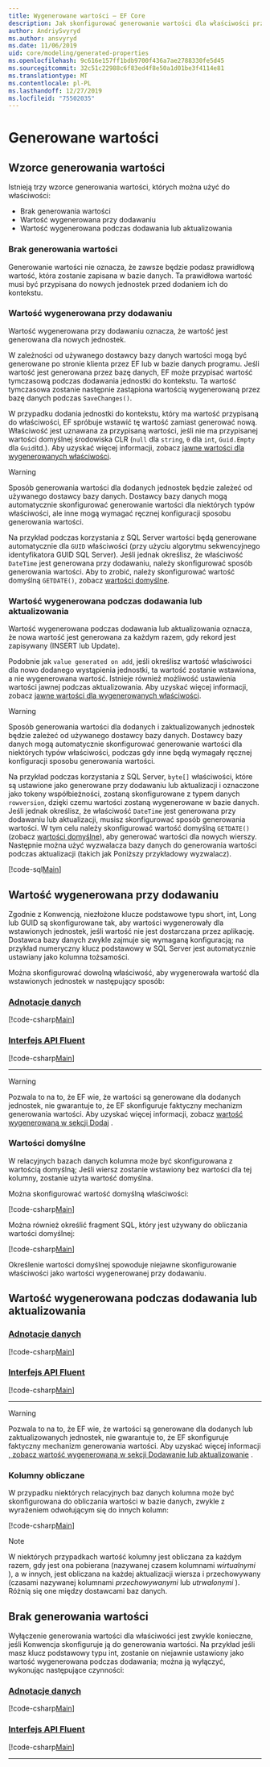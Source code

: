 ```yaml
---
title: Wygenerowane wartości — EF Core
description: Jak skonfigurować generowanie wartości dla właściwości przy użyciu Entity Framework Core
author: AndriySvyryd
ms.author: ansvyryd
ms.date: 11/06/2019
uid: core/modeling/generated-properties
ms.openlocfilehash: 9c616e157ff1bdb9700f436a7ae2788330fe5d45
ms.sourcegitcommit: 32c51c22988c6f83ed4f8e50a1d01be3f4114e81
ms.translationtype: MT
ms.contentlocale: pl-PL
ms.lasthandoff: 12/27/2019
ms.locfileid: "75502035"
---
```

# <a name="generated-values"></a>Generowane wartości

## <a name="value-generation-patterns"></a>Wzorce generowania wartości

Istnieją trzy wzorce generowania wartości, których można użyć do właściwości:

* Brak generowania wartości
* Wartość wygenerowana przy dodawaniu
* Wartość wygenerowana podczas dodawania lub aktualizowania

### <a name="no-value-generation"></a>Brak generowania wartości

Generowanie wartości nie oznacza, że zawsze będzie podasz prawidłową wartość, która zostanie zapisana w bazie danych. Ta prawidłowa wartość musi być przypisana do nowych jednostek przed dodaniem ich do kontekstu.

### <a name="value-generated-on-add"></a>Wartość wygenerowana przy dodawaniu

Wartość wygenerowana przy dodawaniu oznacza, że wartość jest generowana dla nowych jednostek.

W zależności od używanego dostawcy bazy danych wartości mogą być generowane po stronie klienta przez EF lub w bazie danych programu. Jeśli wartość jest generowana przez bazę danych, EF może przypisać wartość tymczasową podczas dodawania jednostki do kontekstu. Ta wartość tymczasowa zostanie następnie zastąpiona wartością wygenerowaną przez bazę danych podczas `SaveChanges()`.

W przypadku dodania jednostki do kontekstu, który ma wartość przypisaną do właściwości, EF spróbuje wstawić tę wartość zamiast generować nową. Właściwość jest uznawana za przypisaną wartości, jeśli nie ma przypisanej wartości domyślnej środowiska CLR (`null` dla `string`, `0` dla `int`, `Guid.Empty` dla `Guid`itd.). Aby uzyskać więcej informacji, zobacz [jawne wartości dla wygenerowanych właściwości](../saving/explicit-values-generated-properties.md).

> [!WARNING]
> Sposób generowania wartości dla dodanych jednostek będzie zależeć od używanego dostawcy bazy danych. Dostawcy bazy danych mogą automatycznie skonfigurować generowanie wartości dla niektórych typów właściwości, ale inne mogą wymagać ręcznej konfiguracji sposobu generowania wartości.
>
> Na przykład podczas korzystania z SQL Server wartości będą generowane automatycznie dla `GUID` właściwości (przy użyciu algorytmu sekwencyjnego identyfikatora GUID SQL Server). Jeśli jednak określisz, że właściwość `DateTime` jest generowana przy dodawaniu, należy skonfigurować sposób generowania wartości. Aby to zrobić, należy skonfigurować wartość domyślną `GETDATE()`, zobacz [wartości domyślne](relational/default-values.md).

### <a name="value-generated-on-add-or-update"></a>Wartość wygenerowana podczas dodawania lub aktualizowania

Wartość wygenerowana podczas dodawania lub aktualizowania oznacza, że nowa wartość jest generowana za każdym razem, gdy rekord jest zapisywany (INSERT lub Update).

Podobnie jak `value generated on add`, jeśli określisz wartość właściwości dla nowo dodanego wystąpienia jednostki, ta wartość zostanie wstawiona, a nie wygenerowana wartość. Istnieje również możliwość ustawienia wartości jawnej podczas aktualizowania. Aby uzyskać więcej informacji, zobacz [jawne wartości dla wygenerowanych właściwości](../saving/explicit-values-generated-properties.md).

> [!WARNING]
> Sposób generowania wartości dla dodanych i zaktualizowanych jednostek będzie zależeć od używanego dostawcy bazy danych. Dostawcy bazy danych mogą automatycznie skonfigurować generowanie wartości dla niektórych typów właściwości, podczas gdy inne będą wymagały ręcznej konfiguracji sposobu generowania wartości.
>
> Na przykład podczas korzystania z SQL Server, `byte[]` właściwości, które są ustawione jako generowane przy dodawaniu lub aktualizacji i oznaczone jako tokeny współbieżności, zostaną skonfigurowane z typem danych `rowversion`, dzięki czemu wartości zostaną wygenerowane w bazie danych. Jeśli jednak określisz, że właściwość `DateTime` jest generowana przy dodawaniu lub aktualizacji, musisz skonfigurować sposób generowania wartości. W tym celu należy skonfigurować wartość domyślną `GETDATE()` (zobacz [wartości domyślne](relational/default-values.md)), aby generować wartości dla nowych wierszy. Następnie można użyć wyzwalacza bazy danych do generowania wartości podczas aktualizacji (takich jak Poniższy przykładowy wyzwalacz).
>
> [!code-sql[Main](../../../samples/core/Modeling/FluentAPI/ValueGeneratedOnAddOrUpdate.sql)]

## <a name="value-generated-on-add"></a>Wartość wygenerowana przy dodawaniu

Zgodnie z Konwencją, niezłożone klucze podstawowe typu short, int, Long lub GUID są skonfigurowane tak, aby wartości wygenerowały dla wstawionych jednostek, jeśli wartość nie jest dostarczana przez aplikację. Dostawca bazy danych zwykle zajmuje się wymaganą konfiguracją; na przykład numeryczny klucz podstawowy w SQL Server jest automatycznie ustawiany jako kolumna tożsamości.

Można skonfigurować dowolną właściwość, aby wygenerowała wartość dla wstawionych jednostek w następujący sposób:

### <a name="data-annotationstabdata-annotations"></a>[Adnotacje danych](#tab/data-annotations)

[!code-csharp[Main](../../../samples/core/Modeling/DataAnnotations/ValueGeneratedOnAdd.cs?name=ValueGeneratedOnAdd&highlight=5)]

### <a name="fluent-apitabfluent-api"></a>[Interfejs API Fluent](#tab/fluent-api)

[!code-csharp[Main](../../../samples/core/Modeling/FluentAPI/ValueGeneratedOnAdd.cs?name=ValueGeneratedOnAdd&highlight=5)]

***

> [!WARNING]
> Pozwala to na to, że EF wie, że wartości są generowane dla dodanych jednostek, nie gwarantuje to, że EF skonfiguruje faktyczny mechanizm generowania wartości. Aby uzyskać więcej informacji, zobacz [wartość wygenerowaną w sekcji Dodaj](#value-generated-on-add) .

### <a name="default-values"></a>Wartości domyślne

W relacyjnych bazach danych kolumna może być skonfigurowana z wartością domyślną; Jeśli wiersz zostanie wstawiony bez wartości dla tej kolumny, zostanie użyta wartość domyślna.

Można skonfigurować wartość domyślną właściwości:

[!code-csharp[Main](../../../samples/core/Modeling/FluentAPI/DefaultValue.cs?name=DefaultValue&highlight=5)]

Można również określić fragment SQL, który jest używany do obliczania wartości domyślnej:

[!code-csharp[Main](../../../samples/core/Modeling/FluentAPI/DefaultValueSql.cs?name=DefaultValueSql&highlight=5)]

Określenie wartości domyślnej spowoduje niejawne skonfigurowanie właściwości jako wartości wygenerowanej przy dodawaniu.

## <a name="value-generated-on-add-or-update"></a>Wartość wygenerowana podczas dodawania lub aktualizowania

### <a name="data-annotationstabdata-annotations"></a>[Adnotacje danych](#tab/data-annotations)

[!code-csharp[Main](../../../samples/core/Modeling/DataAnnotations/ValueGeneratedOnAddOrUpdate.cs?name=ValueGeneratedOnAddOrUpdate&highlight=5)]

### <a name="fluent-apitabfluent-api"></a>[Interfejs API Fluent](#tab/fluent-api)

[!code-csharp[Main](../../../samples/core/Modeling/FluentAPI/ValueGeneratedOnAddOrUpdate.cs?name=ValueGeneratedOnAddOrUpdate&highlight=5)]

***

> [!WARNING]
> Pozwala to na to, że EF wie, że wartości są generowane dla dodanych lub zaktualizowanych jednostek, nie gwarantuje to, że EF skonfiguruje faktyczny mechanizm generowania wartości. Aby uzyskać więcej informacji [, zobacz wartość wygenerowaną w sekcji Dodawanie lub aktualizowanie](#value-generated-on-add-or-update) .

### <a name="computed-columns"></a>Kolumny obliczane

W przypadku niektórych relacyjnych baz danych kolumna może być skonfigurowana do obliczania wartości w bazie danych, zwykle z wyrażeniem odwołującym się do innych kolumn:

[!code-csharp[Main](../../../samples/core/Modeling/FluentAPI/ComputedColumn.cs?name=ComputedColumn&highlight=5)]

> [!NOTE]
> W niektórych przypadkach wartość kolumny jest obliczana za każdym razem, gdy jest ona pobierana (nazywanej czasem kolumnami *wirtualnymi* ), a w innych, jest obliczana na każdej aktualizacji wiersza i przechowywany (czasami nazywanej kolumnami *przechowywanymi* lub *utrwalonymi* ). Różnią się one między dostawcami baz danych.

## <a name="no-value-generation"></a>Brak generowania wartości

Wyłączenie generowania wartości dla właściwości jest zwykle konieczne, jeśli Konwencja skonfiguruje ją do generowania wartości. Na przykład jeśli masz klucz podstawowy typu int, zostanie on niejawnie ustawiony jako wartość wygenerowana podczas dodawania; można ją wyłączyć, wykonując następujące czynności:

### <a name="data-annotationstabdata-annotations"></a>[Adnotacje danych](#tab/data-annotations)

[!code-csharp[Main](../../../samples/core/Modeling/DataAnnotations/ValueGeneratedNever.cs?name=ValueGeneratedNever&highlight=3)]

### <a name="fluent-apitabfluent-api"></a>[Interfejs API Fluent](#tab/fluent-api)

[!code-csharp[Main](../../../samples/core/Modeling/FluentAPI/ValueGeneratedNever.cs?name=ValueGeneratedNever&highlight=5)]

***

